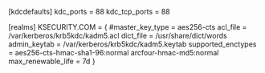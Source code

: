 [kdcdefaults]
 kdc_ports = 88
 kdc_tcp_ports = 88

[realms]
 KSECURITY.COM = {
  #master_key_type = aes256-cts
  acl_file = /var/kerberos/krb5kdc/kadm5.acl
  dict_file = /usr/share/dict/words
  admin_keytab = /var/kerberos/krb5kdc/kadm5.keytab
  supported_enctypes = aes256-cts-hmac-sha1-96:normal arcfour-hmac-md5:normal
   max_renewable_life = 7d
 }
